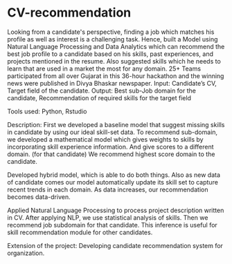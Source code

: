 # CV-recommendation
Looking from a candidate's perspective, finding a job which matches his profile as well as interest is a challenging task. Hence, built a Model using Natural Language Processing and Data Analytics which can recommend the best job profile to a candidate based on his skills, past experiences, and projects mentioned in the resume. Also suggested skills which he needs to learn that are used in a market the most for any domain.
25+ Teams participated from all over Gujarat in this 36-hour hackathon and the winning news were published in Divya Bhaskar newspaper.
Input: Candidate’s CV, Target field of the candidate. 
Output: Best sub-Job domain for the candidate, Recommendation of required skills for the target field


Tools used: Python, Rstudio

Description: First we developed a baseline model that suggest missing skills in candidate by using our ideal skill-set data. 
To recommend sub-domain, we developed a mathematical model which gives weights to skills by incorporating skill experience information. 
And give scores to a different domain. (for that candidate) We recommend highest score domain to the candidate.

Developed hybrid model, which is able to do both things. 
Also as new data of candidate comes our model automatically update its skill set to capture recent trends in each domain. 
As data increases, our recommendation becomes data-driven.

Applied Natural Language Processing to process project description written in CV. 
After applying NLP, we use statistical analysis of skills. Then we recommend job subdomain for that candidate. 
This inference is useful for skill recommendation module for other candidates.

Extension of the project: Developing candidate recommendation system for organization.
